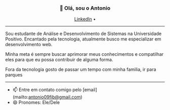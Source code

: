 <h3 align="center">👋 Olá, sou o Antonio</h3>

<p align="center">
  <a href="www.linkedin.com/in/antonio-iongblod-ab9ba3349">LinkedIn</a> •
</p>

---
Sou estudante de Análise e Desenvolvimento de Sistemas na Universidade Positivo. Encantado pela tecnologia, atualmente busco me especializar em desenvolvimento web.

Minha meta é sempre buscar aprimorar meus conhecimentos e compatilhar eles para que eu possa contribuir de alguma forma.

Fora da tecnologia gosto de passar um tempo com minha familia, ir para parques

---

- 📫 Entre em contato comigo pelo [email] (mailto:antonio09fib@gmail.com)  
- 😄 Pronomes: Ele/Dele  
